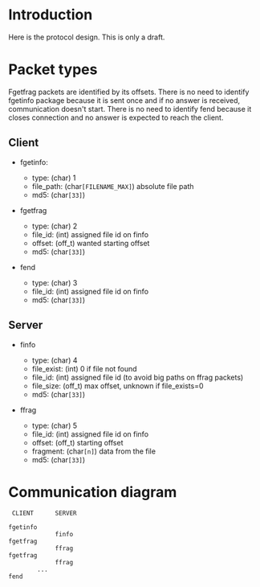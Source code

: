 # Introduction #

Here is the protocol design. This is only a draft.


# Packet types #

Fgetfrag packets are identified by its offsets.
There is no need to identify fgetinfo package because it is sent once and if no answer is received, communication doesn't start.
There is no need to identify fend because it closes connection and no answer is expected to reach the client.

## Client ##
  * fgetinfo:
    * type: (char) 1
    * file\_path: (char`[FILENAME_MAX]`) absolute file path
    * md5: (char`[33]`)

  * fgetfrag
    * type: (char) 2
    * file\_id: (int) assigned file id on finfo
    * offset:  (off\_t) wanted starting offset
    * md5:     (char`[33]`)

  * fend
    * type: (char) 3
    * file\_id: (int) assigned file id on finfo
    * md5:     (char`[33]`)


## Server ##
  * finfo
    * type: (char) 4
    * file\_exist: (int) 0 if file not found
    * file\_id:    (int) assigned file id (to avoid big paths on ffrag packets)
    * file\_size:  (off\_t) max offset, unknown if file\_exists=0
    * md5:        (char`[33]`)

  * ffrag
    * type: (char) 5
    * file\_id:  (int) assigned file id on finfo
    * offset:   (off\_t) starting offset
    * fragment: (char`[n]`) data from the file
    * md5:      (char`[33]`)


# Communication diagram #
```
 CLIENT      SERVER

fgetinfo    
             finfo
fgetfrag
             ffrag
fgetfrag
             ffrag
        ...
fend
```